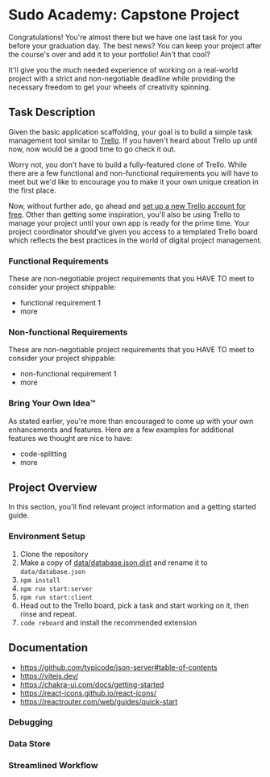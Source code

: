 # Sudo Academy: Capstone Project

Congratulations! You're almost there but we have one last task for you before
your graduation day. The best news? You can keep your project after the course's
over and add it to your portfolio! Ain't that cool?

It'll give you the much needed experience of working on a real-world project with
a strict and non-negotiable deadline while providing the necessary freedom to get
your wheels of creativity spinning.

## Task Description

Given the basic application scaffolding, your goal is to build a simple task management
tool similar to [Trello](https://trello.com/en). If you haven't heard about Trello up
until now, now would be a good time to go check it out.

Worry not, you don't have to build a fully-featured clone of Trello. While there are
a few functional and non-functional requirements you will have to meet but we'd like
to encourage you to make it your own unique creation in the first place.

Now, without further ado, go ahead and [set up a new Trello account for free](https://trello.com/signup).
Other than getting some inspiration, you'll also be using Trello to manage your project
until your own app is ready for the prime time. Your project coordinator should've given
you access to a templated Trello board which reflects the best practices in the world
of digital project management.

### Functional Requirements

These are non-negotiable project requirements that you HAVE TO meet to consider your
project shippable:

- functional requirement 1
- more

### Non-functional Requirements

These are non-negotiable project requirements that you HAVE TO meet to consider your
project shippable:

- non-functional requirement 1
- more

### Bring Your Own Idea™️

As stated earlier, you're more than encouraged to come up with your own enhancements
and features. Here are a few examples for additional features we thought are nice
to have:

- code-splitting
- more

## Project Overview

In this section, you'll find relevant project information and a getting started guide.

### Environment Setup

1. Clone the repository
2. Make a copy of [data/database.json.dist](data/database.json.dist) and rename it to `data/database.json`
3. ```npm install```
4. ```npm run start:server```
5. ```npm run start:client```
6. Head out to the Trello board, pick a task and start working on it, then rinse and repeat.
7. ```code reboard``` and install the recommended extension

## Documentation

- <https://github.com/typicode/json-server#table-of-contents>
- <https://vitejs.dev/>
- <https://chakra-ui.com/docs/getting-started>
- <https://react-icons.github.io/react-icons/>
- <https://reactrouter.com/web/guides/quick-start>

### Debugging

### Data Store

### Streamlined Workflow


